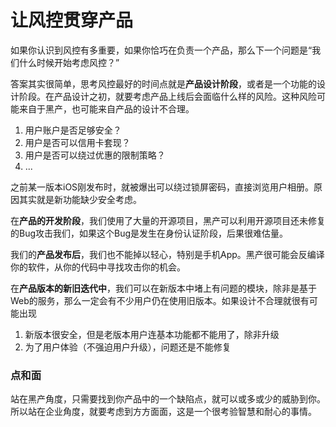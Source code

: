 # 让风控贯穿产品

如果你认识到风控有多重要，如果你恰巧在负责一个产品，那么下一个问题是“我们什么时候开始考虑风控？”

答案其实很简单，思考风控最好的时间点就是**产品设计阶段**，或者是一个功能的设计阶段。在产品设计之初，就要考虑产品上线后会面临什么样的风险。这种风险可能来自于黑产，也可能来自产品的设计不合理。

1. 用户账户是否足够安全？
2. 用户是否可以信用卡套现？
3. 用户是否可以绕过优惠的限制策略？
4. ...

之前某一版本iOS刚发布时，就被爆出可以绕过锁屏密码，直接浏览用户相册。原因其实就是新功能缺少安全考虑。

在**产品的开发阶段**，我们使用了大量的开源项目，黑产可以利用开源项目还未修复的Bug攻击我们，如果这个Bug是发生在身份认证阶段，后果很难估量。

我们的**产品发布后**，我们也不能掉以轻心，特别是手机App。黑产很可能会反编译你的软件，从你的代码中寻找攻击你的机会。

在**产品版本的新旧迭代中**，我们可以在新版本中堵上有问题的模块，除非是基于Web的服务，那么一定会有不少用户仍在使用旧版本。如果设计不合理就很有可能出现

1. 新版本很安全，但是老版本用户连基本功能都不能用了，除非升级
2. 为了用户体验（不强迫用户升级），问题还是不能修复

### 点和面

站在黑产角度，只需要找到你产品中的一个缺陷点，就可以或多或少的威胁到你。所以站在企业角度，就要考虑到方方面面，这是一个很考验智慧和耐心的事情。